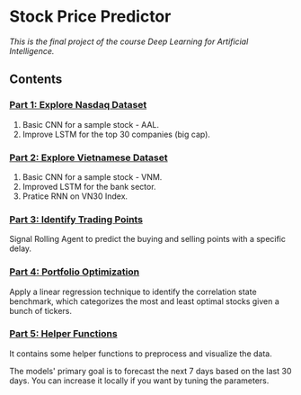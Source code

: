 # Stock Price Predictor

*This is the final project of the course Deep Learning for Artificial Intelligence.*

## Contents
### [Part 1: Explore Nasdaq Dataset](https://github.com/hallie304/stock-price-predictor/tree/6f8c71a8f700b6f6c60c3cd85ff3cb0508aba7ce/1.%20data_nasdaq)
1. Basic CNN for a sample stock - AAL.
2. Improve LSTM for the top 30 companies (big cap).

### [Part 2: Explore Vietnamese Dataset](https://github.com/hallie304/stock-price-predictor/tree/f0766f97271e91bc7e6bfb18f648d32497d9efe6/2.%20data_vn_20230228)
1. Basic CNN for a sample stock - VNM.
2. Improved LSTM for the bank sector.
3. Pratice RNN on VN30 Index.

### [Part 3: Identify Trading Points](https://github.com/hallie304/stock-price-predictor/tree/f0766f97271e91bc7e6bfb18f648d32497d9efe6/3.%20identify-trading-points)
Signal Rolling Agent to predict the buying and selling points with a specific delay.

### [Part 4: Portfolio Optimization](https://github.com/hallie304/stock-price-predictor/tree/f0766f97271e91bc7e6bfb18f648d32497d9efe6/4.%20portfolio_optimization)
Apply a linear regression technique to identify the correlation state benchmark, which categorizes the most and least optimal stocks given a bunch of tickers.

### [Part 5: Helper Functions](https://github.com/hallie304/stock-price-predictor/tree/f0766f97271e91bc7e6bfb18f648d32497d9efe6/helper_functions)
It contains some helper functions to preprocess and visualize the data.

The models' primary goal is to forecast the next 7 days based on the last 30 days. You can increase it locally if you want by tuning the parameters.





